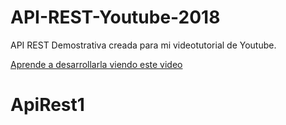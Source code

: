 # API-REST-Youtube-2018
API REST Demostrativa creada para mi videotutorial de Youtube.

[Aprende a desarrollarla viendo este video](https://www.youtube.com/watch?v=OJj63JkaACY)
# ApiRest1
